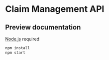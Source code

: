 # Claim Management API

## Preview documentation

[Node.js](https://nodejs.org) required

```sh
npm install
npm start
```
